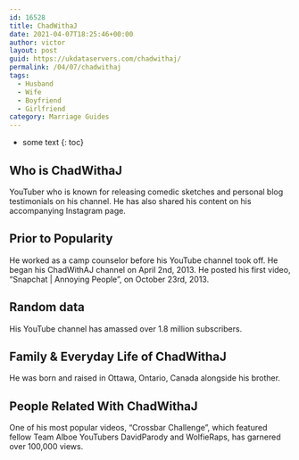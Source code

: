 ```yaml
---
id: 16528
title: ChadWithaJ
date: 2021-04-07T18:25:46+00:00
author: victor
layout: post
guid: https://ukdataservers.com/chadwithaj/
permalink: /04/07/chadwithaj
tags:
  - Husband
  - Wife
  - Boyfriend
  - Girlfriend
category: Marriage Guides
---
```


* some text
{: toc}


## Who is ChadWithaJ



YouTuber who is known for releasing comedic sketches and personal blog testimonials on his channel. He has also shared his content on his accompanying Instagram page. 

                
                
                
## Prior to Popularity



He worked as a camp counselor before his YouTube channel took off. He began his ChadWithAJ channel on April 2nd, 2013. He posted his first video, &#8220;Snapchat | Annoying People&#8221;, on October 23rd, 2013.

                
                
                
## Random data



His YouTube channel has amassed over 1.8 million subscribers.

                
                
                
## Family & Everyday Life of ChadWithaJ



He was born and raised in Ottawa, Ontario, Canada alongside his brother.

                
                
                
## People Related With ChadWithaJ



One of his most popular videos, &#8220;Crossbar Challenge&#8221;, which featured fellow Team Alboe YouTubers DavidParody and WolfieRaps, has garnered over 100,000 views.

                
              
            
          
          
          
